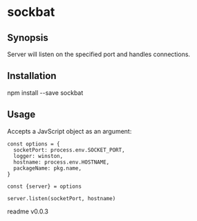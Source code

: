 # sockbat

## Synopsis

Server will listen on the specified port and handles connections.

## Installation

  npm install --save sockbat
  
## Usage

Accepts a JavScript object as an argument:

	const options = {
	  socketPort: process.env.SOCKET_PORT,
	  logger: winston,
	  hostname: process.env.HOSTNAME,
	  packageName: pkg.name,
	}
	
	const {server} = options
	
	server.listen(socketPort, hostname)

<div class="footer">
  readme v0.0.3
</div>

